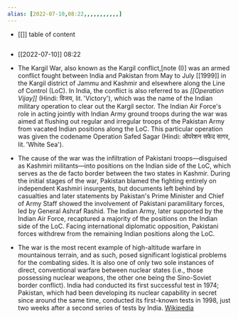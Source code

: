 ```yaml
---
alias: [2022-07-10,08:22,,,,,,,,,,,]
---
```

- [[]]
table of content
```toc
```

- [[2022-07-10]] 08:22
- The Kargil War, also known as the Kargil conflict,[note (I)] was an armed conflict fought between India and Pakistan from May to July [[1999]] in the Kargil district of Jammu and Kashmir and elsewhere along the Line of Control (LoC). In India, the conflict is also referred to as *[[Operation Vijay]]* (Hindi: विजय, lit. 'Victory'), which was the name of the Indian military operation to clear out the Kargil sector. The Indian Air Force's role in acting jointly with Indian Army ground troops during the war was aimed at flushing out regular and irregular troops of the Pakistan Army from vacated Indian positions along the LoC. This particular operation was given the codename Operation Safed Sagar (Hindi: ऑपरेशन सफेद सागर, lit. 'White Sea').

- The cause of the war was the infiltration of Pakistani troops—disguised as Kashmiri militants—into positions on the Indian side of the LoC, which serves as the de facto border between the two states in Kashmir. During the initial stages of the war, Pakistan blamed the fighting entirely on independent Kashmiri insurgents, but documents left behind by casualties and later statements by Pakistan's Prime Minister and Chief of Army Staff showed the involvement of Pakistani paramilitary forces, led by General Ashraf Rashid. The Indian Army, later supported by the Indian Air Force, recaptured a majority of the positions on the Indian side of the LoC. Facing international diplomatic opposition, Pakistani forces withdrew from the remaining Indian positions along the LoC.

- The war is the most recent example of high-altitude warfare in mountainous terrain, and as such, posed significant logistical problems for the combating sides. It is also one of only two sole instances of direct, conventional warfare between nuclear states (i.e., those possessing nuclear weapons, the other one being the Sino-Soviet border conflict). India had conducted its first successful test in 1974; Pakistan, which had been developing its nuclear capability in secret since around the same time, conducted its first-known tests in 1998, just two weeks after a second series of tests by India.
[Wikipedia](https://en.wikipedia.org/wiki/Kargil%20War)